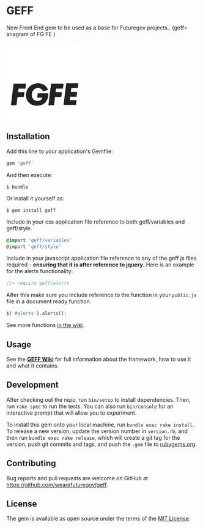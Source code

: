 # GEFF

New Front End gem to be used as a base for Futuregov projects.. (geff= anagram of FG FE )

<img src="https://github.com/wearefuturegov/geff/raw/master/geff.gif" alt="GEFF" width="200px" height="200px">

## Installation

Add this line to your application's Gemfile:

```ruby
gem 'geff'
```

And then execute:

    $ bundle

Or install it yourself as:

    $ gem install geff

Include in your css application file reference to both geff/variables and geff/style.

```scss
@import 'geff/variables'
@import 'geff/style'
```

Include in your javascript application file reference to any of the geff js files required - **ensuring that it is after reference to jquery**. Here is an example for the alerts functionality:

```js
//= require geff/alerts
```

After this make sure you include reference to the function in your `public.js` file in a document ready function.

```js
$('#alerts').alerts();
```

See more functions [in the wiki](https://github.com/wearefuturegov/geff/wiki/Alert-Functions.md).

## Usage

See the **[GEFF Wiki](https://github.com/wearefuturegov/geff/wiki)** for full information about the framework, how to use it and what it contains.

## Development

After checking out the repo, run `bin/setup` to install dependencies. Then, run `rake spec` to run the tests. You can also run `bin/console` for an interactive prompt that will allow you to experiment.

To install this gem onto your local machine, run `bundle exec rake install`. To release a new version, update the version number in `version.rb`, and then run `bundle exec rake release`, which will create a git tag for the version, push git commits and tags, and push the `.gem` file to [rubygems.org](https://rubygems.org).

## Contributing

Bug reports and pull requests are welcome on GitHub at https://github.com/wearefuturegov/geff.

## License

The gem is available as open source under the terms of the [MIT License](http://opensource.org/licenses/MIT).
